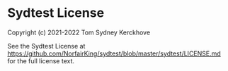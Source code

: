 # Sydtest License

Copyright (c) 2021-2022 Tom Sydney Kerckhove

See the Sydtest License at https://github.com/NorfairKing/sydtest/blob/master/sydtest/LICENSE.md for the full license text.
